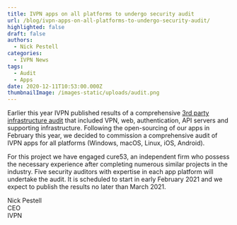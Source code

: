 ```yaml
---
title: IVPN apps on all platforms to undergo security audit
url: /blog/ivpn-apps-on-all-platforms-to-undergo-security-audit/
highlighted: false
draft: false
authors:
  - Nick Pestell
categories:
  - IVPN News
tags:
  - Audit
  - Apps
date: 2020-12-11T10:53:00.000Z
thumbnailImage: /images-static/uploads/audit.png
---
```

Earlier this year IVPN published results of a comprehensive [3rd party infrastructure audit](/blog/independent-security-audit-concluded/) that included VPN, web, authentication, API servers and supporting infrastructure. Following the open-sourcing of our apps in February this year, we decided to commission a comprehensive audit of IVPN apps for all platforms (Windows, macOS, Linux, iOS, Android).

For this project we have engaged cure53, an independent firm who possess the necessary experience after completing numerous similar projects in the industry.  Five security auditors with expertise in each app platform will undertake the audit. It is scheduled to start in early February 2021 and we expect to publish the results no later than March 2021.

Nick Pestell  
CEO  
IVPN  
